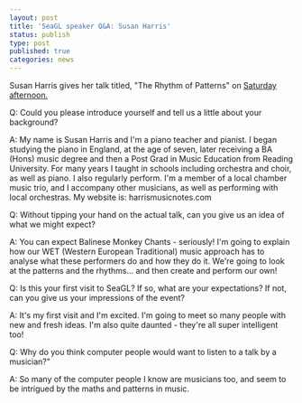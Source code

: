 ```yaml
---
layout: post
title: 'SeaGL speaker Q&A: Susan Harris'
status: publish
type: post
published: true
categories: news
---
```


Susan Harris gives her talk titled, "The Rhythm of Patterns" on [Saturday afternoon.](https://osem.seagl.org/conferences/seagl2017/program/proposals/350)

Q: Could you please introduce yourself and tell us a little about your background?

A: My name is Susan Harris and I'm a piano teacher and pianist. I began studying the piano in England, at the age of seven, later receiving a BA (Hons) music degree and then a Post Grad in Music Education from Reading University.  For many years I taught in schools including orchestra and choir, as well as piano. I also regularly perform. I'm a member of a local chamber music trio, and I accompany other musicians, as well as performing with local orchestras.  My website is: harrismusicnotes.com

Q: Without tipping your hand on the actual talk, can you give us an idea of what we might expect?

A: You can expect Balinese Monkey Chants - seriously!  I'm going to explain how our WET (Western European Traditional) music approach has to analyse what these performers do and how they do it.  We're going to look at the patterns and the rhythms... and then create and perform our own!

Q: Is this your first visit to SeaGL? If so, what are your expectations? If not, can you give us your impressions of the event?

A: It's my first visit and I'm excited. I'm going to meet so many people with new and fresh ideas. I'm also quite daunted - they're all super intelligent too!

Q: Why do you think computer people would want to listen to a talk by a musician?"

A: So many of the computer people I know are musicians too, and seem to be intrigued by the maths and patterns in music.
 


